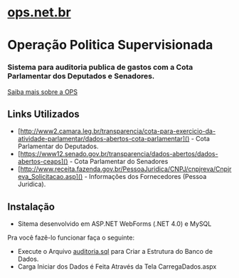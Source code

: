 # [ops.net.br]()
# Operação Politica Supervisionada
### Sistema para auditoria publica de gastos com a Cota Parlamentar dos Deputados e Senadores.

<a href="http://luciobig.com.br/o-que-e-ops/">Saiba mais sobre a OPS</a>

## Links Utilizados
* [http://www2.camara.leg.br/transparencia/cota-para-exercicio-da-atividade-parlamentar/dados-abertos-cota-parlamentar]() - Cota Parlamentar do Deputados.
* [https://www12.senado.gov.br/transparencia/dados-abertos/dados-abertos-ceaps]() - Cota Parlamentar do Senadores
* [http://www.receita.fazenda.gov.br/PessoaJuridica/CNPJ/cnpjreva/Cnpjreva_Solicitacao.asp]() - Informações dos Fornecedores (Pessoa Juridica).

## Instalação
* Sitema desenvolvido em ASP.NET WebForms (.NET 4.0) e MySQL

Pra você fazê-lo funcionar faça o seguinte:
* Execute o Arquivo [auditoria.sql](https://github.com/ops-org/ops.net.br/blob/master/auditoria.sql) para Criar a Estrutura do Banco de Dados.
* Carga Iniciar dos Dados é Feita Através da Tela CarregaDados.aspx

